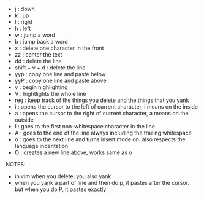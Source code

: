 - j 		: down
- k 		: up
- l 		: right
- h 		: left
- w 		: jump a word
- b 		: jump back a word
- x 		: delete one character in the front
- zz 		: center the text
- dd  		: delete the line
- shift + v + d : delete the line
- yyp           : copy one line and paste below
- yyP           : copy one line and paste above 
- v       	: begin highlighting
- V         	: hightlights the whole line
- reg		: keep track of the things you delete and the things that you yank
- i 		: opens the cursor to the left of current character, i means on the inside
- a      	: opens the cursor to the right of current character, a means on the outside
- I 		: goes to the first non-whitespace character in the line
- A 		: goes to the end of the line always including the trailing whitespace
- o 		: goes to the next line and turns insert mode on. also respects the language indentation
- O		: creates a new line above, works same as o












NOTES:
- in vim when you delete, you also yank
- when you yank a part of line and then do p, it pastes after the cursor. but when you do P, it pastes exactly
